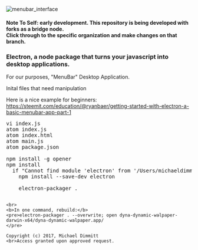 ![menubar_interface](https://user-images.githubusercontent.com/11463275/29501256-41e46114-85f5-11e7-9876-108172bef118.png)

#### Note To Self: early development. This repository is being developed with forks as a bridge node. <br>Click through to the specific organization and make changes on that branch.
### Electron, a node package that turns your javascript into desktop applications.
For our purposes, "MenuBar" Desktop Application.

Inital files that need manipulation

Here is a nice example for beginners: https://steemit.com/education/@ryanbaer/getting-started-with-electron-a-basic-menubar-app-part-1
<pre>
vi index.js
atom index.js
atom index.html
atom main.js
atom package.json

npm install -g opener
npm install
  if "Cannot find module 'electron' from '/Users/michaeldimmitt/js_menubar_attempt'"
    npm install --save-dev electron

    electron-packager .
    </pre>
    <br>
    <b>In one command, rebuild:</b>
    <pre>electron-packager . --overwrite; open dyna-dynamic-walpaper-darwin-x64/dyna-dynamic-walpaper.app/ 
    </pre>

    Copyright (c) 2017, Michael Dimmitt
    <br>Access granted upon approved request. 

